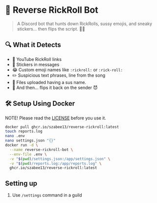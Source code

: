 # 🤖 Reverse RickRoll Bot

> A Discord bot that hunts down RickRolls, sussy emojis, and sneaky stickers… then flips the script. 🔁💥

## 🔍 What it Detects

- 🎥 YouTube RickRoll links
- 🧾 Stickers in messages
- 😂 Custom emoji names like `:rickroll:` or `:rick-roll:`
- ✏️ Suspicious text phrases, line from the song
- 👀 Files uploaded having a sus name.
- 🔁 And then... flips it back on the sender 😈

## 🛠 Setup Using Docker
NOTE! Please read the [LICENSE](./LICENSE.md) before you use it.
```sh
docker pull ghcr.io/szabee13/reverse-rickroll:latest
touch reports.log
nano .env
nano settings.json "{}"
docker run -d \
  --name reverse-rickroll-bot \
  --env-file .env \
  -v "$(pwd)/settings.json:/app/settings.json" \
  -v "$(pwd)/reports.log:/app/reports.log" \
  ghcr.io/szabee13/reverse-rickroll:latest

```

## Setting up
1. Use `/settings` command in a guild
